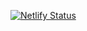 [![Netlify Status](https://api.netlify.com/api/v1/badges/32026357-43c7-492a-a442-4fd5deb3573c/deploy-status)](https://app.netlify.com/projects/lavishfitsportzcom/deploys)